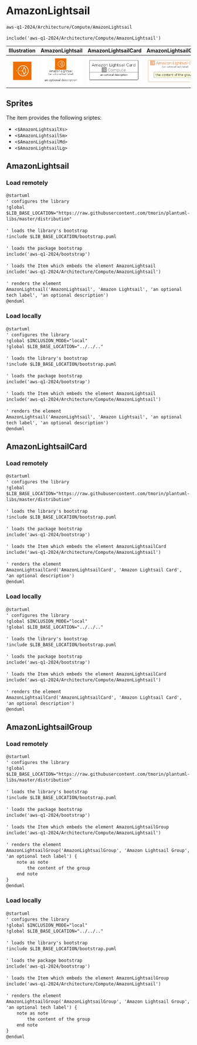 # AmazonLightsail


```text
aws-q1-2024/Architecture/Compute/AmazonLightsail
```

```text
include('aws-q1-2024/Architecture/Compute/AmazonLightsail')
```



| Illustration | AmazonLightsail | AmazonLightsailCard | AmazonLightsailGroup |
| :---: | :---: | :---: | :---: |
| ![illustration for Illustration](../../../aws-q1-2024/Architecture/Compute/AmazonLightsail.png) | ![illustration for AmazonLightsail](../../../aws-q1-2024/Architecture/Compute/AmazonLightsail.Local.png) | ![illustration for AmazonLightsailCard](../../../aws-q1-2024/Architecture/Compute/AmazonLightsailCard.Local.png) | ![illustration for AmazonLightsailGroup](../../../aws-q1-2024/Architecture/Compute/AmazonLightsailGroup.Local.png) |



## Sprites
The item provides the following sriptes:

- `<$AmazonLightsailXs>`
- `<$AmazonLightsailSm>`
- `<$AmazonLightsailMd>`
- `<$AmazonLightsailLg>`





## AmazonLightsail

### Load remotely
```plantuml
@startuml
' configures the library
!global $LIB_BASE_LOCATION="https://raw.githubusercontent.com/tmorin/plantuml-libs/master/distribution"

' loads the library's bootstrap
!include $LIB_BASE_LOCATION/bootstrap.puml

' loads the package bootstrap
include('aws-q1-2024/bootstrap')

' loads the Item which embeds the element AmazonLightsail
include('aws-q1-2024/Architecture/Compute/AmazonLightsail')

' renders the element
AmazonLightsail('AmazonLightsail', 'Amazon Lightsail', 'an optional tech label', 'an optional description')
@enduml
```

### Load locally
```plantuml
@startuml
' configures the library
!global $INCLUSION_MODE="local"
!global $LIB_BASE_LOCATION="../../.."

' loads the library's bootstrap
!include $LIB_BASE_LOCATION/bootstrap.puml

' loads the package bootstrap
include('aws-q1-2024/bootstrap')

' loads the Item which embeds the element AmazonLightsail
include('aws-q1-2024/Architecture/Compute/AmazonLightsail')

' renders the element
AmazonLightsail('AmazonLightsail', 'Amazon Lightsail', 'an optional tech label', 'an optional description')
@enduml
```

## AmazonLightsailCard

### Load remotely
```plantuml
@startuml
' configures the library
!global $LIB_BASE_LOCATION="https://raw.githubusercontent.com/tmorin/plantuml-libs/master/distribution"

' loads the library's bootstrap
!include $LIB_BASE_LOCATION/bootstrap.puml

' loads the package bootstrap
include('aws-q1-2024/bootstrap')

' loads the Item which embeds the element AmazonLightsailCard
include('aws-q1-2024/Architecture/Compute/AmazonLightsail')

' renders the element
AmazonLightsailCard('AmazonLightsailCard', 'Amazon Lightsail Card', 'an optional description')
@enduml
```

### Load locally
```plantuml
@startuml
' configures the library
!global $INCLUSION_MODE="local"
!global $LIB_BASE_LOCATION="../../.."

' loads the library's bootstrap
!include $LIB_BASE_LOCATION/bootstrap.puml

' loads the package bootstrap
include('aws-q1-2024/bootstrap')

' loads the Item which embeds the element AmazonLightsailCard
include('aws-q1-2024/Architecture/Compute/AmazonLightsail')

' renders the element
AmazonLightsailCard('AmazonLightsailCard', 'Amazon Lightsail Card', 'an optional description')
@enduml
```

## AmazonLightsailGroup

### Load remotely
```plantuml
@startuml
' configures the library
!global $LIB_BASE_LOCATION="https://raw.githubusercontent.com/tmorin/plantuml-libs/master/distribution"

' loads the library's bootstrap
!include $LIB_BASE_LOCATION/bootstrap.puml

' loads the package bootstrap
include('aws-q1-2024/bootstrap')

' loads the Item which embeds the element AmazonLightsailGroup
include('aws-q1-2024/Architecture/Compute/AmazonLightsail')

' renders the element
AmazonLightsailGroup('AmazonLightsailGroup', 'Amazon Lightsail Group', 'an optional tech label') {
    note as note
        the content of the group
    end note
}
@enduml
```

### Load locally
```plantuml
@startuml
' configures the library
!global $INCLUSION_MODE="local"
!global $LIB_BASE_LOCATION="../../.."

' loads the library's bootstrap
!include $LIB_BASE_LOCATION/bootstrap.puml

' loads the package bootstrap
include('aws-q1-2024/bootstrap')

' loads the Item which embeds the element AmazonLightsailGroup
include('aws-q1-2024/Architecture/Compute/AmazonLightsail')

' renders the element
AmazonLightsailGroup('AmazonLightsailGroup', 'Amazon Lightsail Group', 'an optional tech label') {
    note as note
        the content of the group
    end note
}
@enduml
```

